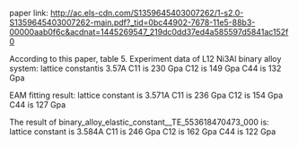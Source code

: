 paper link: http://ac.els-cdn.com/S1359645403007262/1-s2.0-S1359645403007262-main.pdf?_tid=0bc44902-7678-11e5-88b3-00000aab0f6c&acdnat=1445269547_219dc0dd37ed4a585597d5841ac152f0

According to this paper, table 5. 
Experiment data  of L12 Ni3Al binary alloy system:
lattice constantis 3.57A
C11 is 230 Gpa
C12 is 149 Gpa
C44 is 132 Gpa

EAM fitting result:
lattice constant is 3.571A
C11 is 236 Gpa
C12 is 154 Gpa
C44 is 127 Gpa

The result of binary_alloy_elastic_constant__TE_553618470473_000 is:
lattice constant is 3.584A
C11 is 246 Gpa
C12 is 162 Gpa
C44 is 122 Gpa
